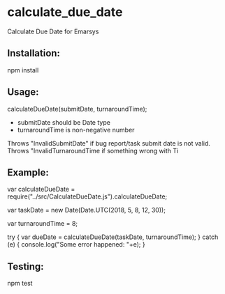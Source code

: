 # calculate_due_date
Calculate Due Date for Emarsys


Installation:
----------------

npm install


Usage:
----------------

calculateDueDate(submitDate, turnaroundTime);
 - submitDate should be Date type
 - turnaroundTime is non-negative number

Throws "InvalidSubmitDate" if bug report/task submit date is not valid.
Throws "InvalidTurnaroundTime if something wrong with Ti
 

Example:
----------------


var calculateDueDate = require("../src/CalculateDueDate.js").calculateDueDate;

var taskDate = new Date(Date.UTC(2018, 5, 8, 12, 30));

var turnaroundTime = 8;

try {
	var dueDate = calculateDueDate(taskDate, turnaroundTime);
} catch (e) {
	console.log("Some error happened: "+e);
}


Testing:
----------------

npm test